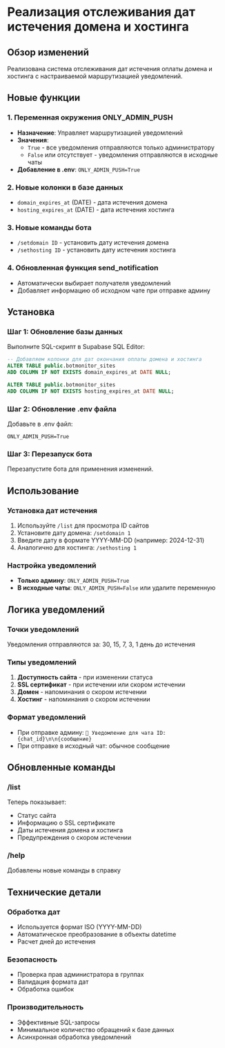 # Реализация отслеживания дат истечения домена и хостинга

## Обзор изменений

Реализована система отслеживания дат истечения оплаты домена и хостинга с настраиваемой маршрутизацией уведомлений.

## Новые функции

### 1. Переменная окружения ONLY_ADMIN_PUSH
- **Назначение**: Управляет маршрутизацией уведомлений
- **Значения**: 
  - `True` - все уведомления отправляются только администратору
  - `False` или отсутствует - уведомления отправляются в исходные чаты
- **Добавление в .env**: `ONLY_ADMIN_PUSH=True`

### 2. Новые колонки в базе данных
- `domain_expires_at` (DATE) - дата истечения домена
- `hosting_expires_at` (DATE) - дата истечения хостинга

### 3. Новые команды бота
- `/setdomain ID` - установить дату истечения домена
- `/sethosting ID` - установить дату истечения хостинга

### 4. Обновленная функция send_notification
- Автоматически выбирает получателя уведомлений
- Добавляет информацию об исходном чате при отправке админу

## Установка

### Шаг 1: Обновление базы данных
Выполните SQL-скрипт в Supabase SQL Editor:

```sql
-- Добавляем колонки для дат окончания оплаты домена и хостинга
ALTER TABLE public.botmonitor_sites
ADD COLUMN IF NOT EXISTS domain_expires_at DATE NULL;

ALTER TABLE public.botmonitor_sites
ADD COLUMN IF NOT EXISTS hosting_expires_at DATE NULL;
```

### Шаг 2: Обновление .env файла
Добавьте в .env файл:
```env
ONLY_ADMIN_PUSH=True
```

### Шаг 3: Перезапуск бота
Перезапустите бота для применения изменений.

## Использование

### Установка дат истечения
1. Используйте `/list` для просмотра ID сайтов
2. Установите дату домена: `/setdomain 1`
3. Введите дату в формате YYYY-MM-DD (например: 2024-12-31)
4. Аналогично для хостинга: `/sethosting 1`

### Настройка уведомлений
- **Только админу**: `ONLY_ADMIN_PUSH=True`
- **В исходные чаты**: `ONLY_ADMIN_PUSH=False` или удалите переменную

## Логика уведомлений

### Точки уведомлений
Уведомления отправляются за: 30, 15, 7, 3, 1 день до истечения

### Типы уведомлений
1. **Доступность сайта** - при изменении статуса
2. **SSL сертификат** - при истечении или скором истечении
3. **Домен** - напоминания о скором истечении
4. **Хостинг** - напоминания о скором истечении

### Формат уведомлений
- При отправке админу: `🔔 Уведомление для чата ID: {chat_id}\n\n{сообщение}`
- При отправке в исходный чат: обычное сообщение

## Обновленные команды

### /list
Теперь показывает:
- Статус сайта
- Информацию о SSL сертификате
- Даты истечения домена и хостинга
- Предупреждения о скором истечении

### /help
Добавлены новые команды в справку

## Технические детали

### Обработка дат
- Используется формат ISO (YYYY-MM-DD)
- Автоматическое преобразование в объекты datetime
- Расчет дней до истечения

### Безопасность
- Проверка прав администратора в группах
- Валидация формата дат
- Обработка ошибок

### Производительность
- Эффективные SQL-запросы
- Минимальное количество обращений к базе данных
- Асинхронная обработка уведомлений
